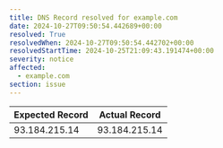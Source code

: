 ```yaml
---
title: DNS Record resolved for example.com
date: 2024-10-27T09:50:54.442689+00:00
resolved: True
resolvedWhen: 2024-10-27T09:50:54.442702+00:00
resolvedStartTime: 2024-10-25T21:09:43.191474+00:00
severity: notice
affected:
  - example.com
section: issue
---
```


| Expected Record  | Actual Record  |
|------------------|----------------|
| 93.184.215.14 | 93.184.215.14 |
